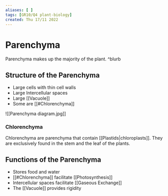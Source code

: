 ```yaml
---
aliases: [ ]
tags: [GR10/Q4 plant-biology]
created: Thu 17/11 2022
---
```

# Parenchyma
Parenchyma makes up the majority of the plant.  ^blurb

## Structure of the Parenchyma
- Large cells with thin cell walls
- Large Intercellular spaces
- Large [[Vacuole]]
- Some are [[#Chlorenchyma]]

![[Parenchyma diagram.jpg]]

### Chlorenchyma
Chlorenchyma are parenchyma that contain [[Plastids|chloroplasts]]. They are exclusively found in the stem and the leaf of the plants.

## Functions of the Parenchyma
- Stores food and water
- [[#Chlorenchyma]] facilitate [[Photosynthesis]]
- Intercellular spaces facilitate [[Gaseous Exchange]]
- The [[Vacuole]] provides rigidity